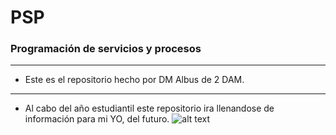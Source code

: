 # PSP
### Programación de servicios y procesos
------------------------------------------------
- Este es el repositorio hecho por DM Albus de 2 DAM.
------------------------------------------------
- Al cabo del año estudiantil este repositorio ira llenandose de información para mi YO, del futuro.
![alt text](https://vignette.wikia.nocookie.net/happytreefanon/images/2/29/Seemsgood.jpg/revision/latest?cb=20170729162007)
